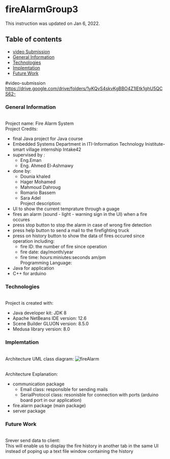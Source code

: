 # fireAlarmGroup3
This instruction was updated on Jan 6, 2022.

## Table of contents
* [video Submission](#video-submission)
* [General Information](#general-information)
* [Technologies](#technologies)
* [Implemtation](#implemtation)
* [Future Work](#future-work)

#video-submission
https://drive.google.com/drive/folders/1yKQvS4skvKgBBO4Z1lEtk1ghU5QCS62-

### General Information
<br />Project name: Fire Alarm System
<br /> Project Credits:
* final Java project for Java course
* Embedded Systems Department in ITI-Information Technology Inistitute- smart village internship Intake42
* supervised by :
    * Eng.Eman 
    * Eng. Ahmed El-Ashmawy
* done by:
    * Dounia khaled
    * Hager Mohamed
    * Mahmoud Dahroug
    * Romario Bassem
    * Sara Adel
<br />Project description: 
* UI to show the current temprature through a guage 
* fires an alarm (sound - light - warning sign in the UI) when a fire occures
* press stop button to stop the alarm in case of wrong fire detection
* press help button to send a mail to the firefighting truck 
* press on history button to show the data of fires occured since operation including:
    * fire ID: the number of fire since operation
    * fire date: day/month/year
    * fire time: hours:miniutes:seconds  am/pm
<br />Programming Language: 
* Java for application
* C++ for arduino


### Technologies
<br />Project is created with:
* Java developer kit: JDK 8 
* Apache NetBeans IDE version: 12.6
* Scene Builder GLUON version: 8.5.0
* Medusa library version: 8.0

### Implemtation
<br /> Architecture UML class diagram:
![fireAlarm](https://user-images.githubusercontent.com/70255404/148305370-eb183652-b589-4349-a4f1-4e30c6db7387.jpg)

<br /> Architecture Explanation:

* communication package
    * Email class: responsible for sending mails 
    * SerialProtocol class: resonisble for connection with ports (arduino board port in our application)
* fire.alarm package (main package)
* server package


### Future Work
<br /> Srever send data to client:
<br /> This will enable us to display the fire history in another tab in the same UI 
<br /> instead of poping up a text file window containing the history